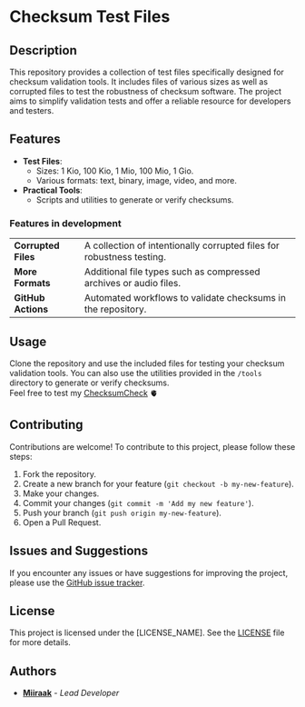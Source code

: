 # Checksum Test Files

## Description

This repository provides a collection of test files specifically designed for checksum validation tools. It includes files of various sizes as well as corrupted files to test the robustness of checksum software. The project aims to simplify validation tests and offer a reliable resource for developers and testers.

## Features
- **Test Files**:
  - Sizes: 1 Kio, 100 Kio, 1 Mio, 100 Mio, 1 Gio.
  - Various formats: text, binary, image, video, and more.
- **Practical Tools**:
  - Scripts and utilities to generate or verify checksums.

### Features in development
|||
|---|---|
| **Corrupted Files** | A collection of intentionally corrupted files for robustness testing. | 
| **More Formats** | Additional file types such as compressed archives or audio files. |
| **GitHub Actions** | Automated workflows to validate checksums in the repository. |

## Usage

Clone the repository and use the included files for testing your checksum validation tools. You can also use the utilities provided in the `/tools` directory to generate or verify checksums. <br>
Feel free to test my [ChecksumCheck](https://github.com/Miiraak/ChecksumCheck) 🫀

## Contributing

Contributions are welcome! To contribute to this project, please follow these steps:

1. Fork the repository.
2. Create a new branch for your feature (`git checkout -b my-new-feature`).
3. Make your changes.
4. Commit your changes (`git commit -m 'Add my new feature'`).
5. Push your branch (`git push origin my-new-feature`).
6. Open a Pull Request.

## Issues and Suggestions

If you encounter any issues or have suggestions for improving the project, please use the [GitHub issue tracker](https://github.com/Miiraak/checksum-test-files/issues).

## License

This project is licensed under the [LICENSE_NAME]. See the [LICENSE](./LICENSE) file for more details.

## Authors

- [**Miiraak**](https://github.com/Miiraak) - *Lead Developer* 
